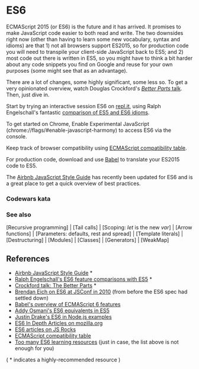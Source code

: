 # ES6

ECMAScript 2015 (or ES6) is the future and it has arrived. It promises to make JavaScript code easier to both read and write. The two downsides right now (other than having to learn some new vocabulary, syntax and idioms) are that 1) not all browsers support ES2015, so for production  code you will need to transpile your client-side JavaScript back to ES5; and 2) most code out there is written in ES5, so you might have to think a bit harder about any code snippets you find on Google and reuse for your own purposes (some might see that as an advantage).

There are a lot of changes, some highly significant, some less so. To get a very opinionated overview, watch Douglas Crockford's [*Better Parts* talk](https://youtu.be/bo36MrBfTk4). Then, just dive in.

Start by trying an interactive session ES6 on [repl.it](https://repl.it/languages/traceur), using Ralph Engelschall's fantastic [comparison of ES5 and ES6 idioms](http://es6-features.org/).

To get started on Chrome, Enable Experimental JavaScript (chrome://flags/#enable-javascript-harmony) to access ES6 via the console.

Keep track of browser compatibility using [ECMAScript compatibility table](https://kangax.github.io/compat-table/es6/).

For production code, download and use [Babel](https://babeljs.io/) to translate your ES2015 code to ES5.

The [Airbnb JavaScript Style Guide](https://github.com/airbnb/javascript) has recently been updated for ES6 and is a great place to get a quick overview of best practices.

### Codewars kata


### See also 
[Recursive programming] | [Tail calls] | [Scoping: *let* is the new *var*] | [Arrow functions] | [Parameters: defaults, rest and spread] | [Template literals] | [Destructuring] | [Modules] | [Classes] | [Generators] | [WeakMap]

## References

+ [Airbnb JavaScript Style Guide](https://github.com/airbnb/javascript) *
+ [Ralph Engelschall's ES6 feature comparisons with ES5](http://es6-features.org/) *
+ [Crockford talk: The Better Parts](https://youtu.be/bo36MrBfTk4) *
+ [Brendan Eich on ES6 at JSConf in 2010](https://youtu.be/1EyRscXrehw) (from before the ES6 spec had settled down) 
+ [Babel's overview of ECMAScript 6 features](https://babeljs.io/docs/learn-es2015/)
+ [Addy Osmani's ES6 equivalents in ES5](https://github.com/addyosmani/es6-equivalents-in-es5)
+ [Justin Drake's ES6 in Node.js examples](https://github.com/JustinDrake/node-es6-examples)
+ [ES6 In Depth Articles on mozilla.org](https://hacks.mozilla.org/category/es6-in-depth/)
+ [ES6 articles on JS Rocks](http://jsrocks.org/) 
+ [ECMAScript compatibility table](https://kangax.github.io/compat-table/es6/)
+ [Too many ES6 learning resources](https://github.com/ericdouglas/ES6-Learning) (just in case, the list above is not enough for you) 

( * indicates a highly-recommended resource )
